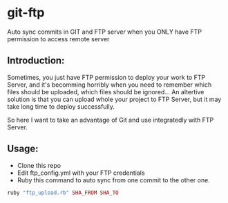git-ftp
=======

Auto sync commits in GIT and FTP server when you ONLY have FTP permission to access remote server

## Introduction:
Sometimes, you just have FTP permission to deploy your work to FTP
Server, and it's becomming horribly when you need to remember which
files should be uploaded, which files should be ignored... An
altertive solution is that you can upload whole your project to FTP
Server, but it may take long time to deploy successfully.

So here I want to take an advantage of Git and use integratedly with FTP
Server.

## Usage:
- Clone this repo
- Edit ftp_config.yml with your FTP credentials
- Ruby this command to auto sync from one commit to the other one.

```ruby
ruby "ftp_upload.rb" SHA_FROM SHA_TO
```
